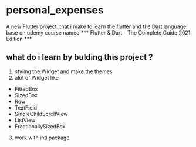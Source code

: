 # personal_expenses

A new Flutter project. that i make to learn the flutter  and the Dart language base on udemy course named *** Flutter & Dart - The Complete Guide 2021 Edition ***

## what do i learn by bulding this project ?

1. styling the Widget and make the themes
2. alot of Widget like 
  * FittedBox
  * SizedBox
  * Row
  * TextField
  * SingleChildScrollView
  * ListView
  * FractionallySizedBox
3. work with intl package 

